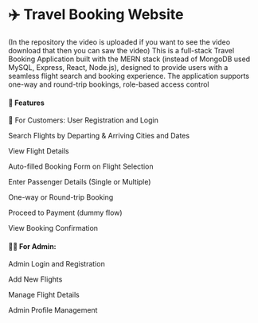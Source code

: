 # ✈️ Travel Booking Website
(In the repository the video is uploaded if you want to see the video download that then you can saw the video)
This is a full-stack Travel Booking Application built with the MERN stack (instead of MongoDB used MySQL, Express, React, Node.js), designed to provide users with a seamless flight search and booking experience. The application supports one-way and round-trip bookings, role-based access control

#### 🚀 Features
👤 For Customers:
User Registration and Login

Search Flights by Departing & Arriving Cities and Dates

View Flight Details

Auto-filled Booking Form on Flight Selection

Enter Passenger Details (Single or Multiple)

One-way or Round-trip Booking

Proceed to Payment (dummy flow)

View Booking Confirmation

#### 👨‍✈️ For Admin:
Admin Login and Registration

Add New Flights

Manage Flight Details

Admin Profile Management

